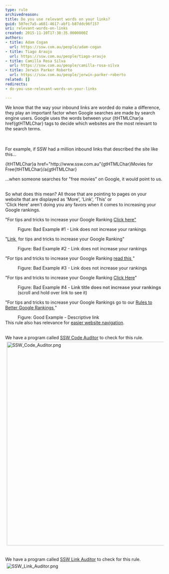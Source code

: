 ```yaml
---
type: rule
archivedreason: 
title: Do you use relevant words on your links?
guid: 507ec7a5-a681-4617-abf1-b87ddc96f157
uri: relevant-words-on-links
created: 2015-11-10T17:38:35.0000000Z
authors:
- title: Adam Cogan
  url: https://ssw.com.au/people/adam-cogan
- title: Tiago Araujo
  url: https://ssw.com.au/people/tiago-araujo
- title: Camilla Rosa Silva
  url: https://ssw.com.au/people/camilla-rosa-silva
- title: Jerwin Parker Roberto
  url: https://ssw.com.au/people/jerwin-parker-roberto
related: []
redirects:
- do-you-use-relevant-words-on-your-links

---
```



<p>​We know that the way your inbound links are worded do make a difference, they play an important factor when Google searches are made by search engine users. Google uses the words between your {ltHTMLChar}a href{gtHTMLChar} tags to decide which websites are the most relevant to the search terms. <br></p>
<br><excerpt class='endintro'></excerpt><br>
For example, if SSW had a million inbound links that described the site like this...<p class="ssw15-rteElement-CodeArea">{ltHTMLChar}a href=&quot;http&#58;//www.ssw.com.au&quot;{gtHTMLChar}Movies for Free{ltHTMLChar}/a{gtHTMLChar}</p>...when someone searches for &quot;free movies&quot; on Google, it would point to us.<p class="ssw15-rteElement-P">
   <br>So what does this mean? All those that are pointing to pages on your website that are displayed as 'More', 'Link', 'This' or 'Click&#160;Here'&#160;aren't&#160;doing you any favors when it comes to increasing your Google rankings.</p><div><p class="ssw15-rteElement-GreyBox">&quot;For tips and tricks to increase your Google Ranking <a href="#">Click&#160;here&quot;</a></p><dd class="ssw15-rteElement-FigureBad">Figure&#58; Bad Example #1 - Link does not increase your rankings </dd><p class="ssw15-rteElement-GreyBox">&quot;<a href="#">Link </a>&#160;for tips and tricks to increase your Google Ranking&quot;</p><dd class="ssw15-rteElement-FigureBad"> Figure&#58; Bad Example #2 - Link does not increase your rankings</dd><p class="ssw15-rteElement-GreyBox">&quot;For tips and tricks to increase your Google Ranking <a href="#">read&#160;this </a>&quot;</p><dd class="ssw15-rteElement-FigureBad">Figure&#58; Bad Example #3 - Link does not increase your rankings</dd><p class="ssw15-rteElement-GreyBox">&quot;For tips and tricks to increase your Google Ranking&#160;<a href="#" title="Rules to Better Google Rankings">Click Here</a>&quot;</p><dd class="ssw15-rteElement-FigureBad">Figure&#58; Bad Example #4 - <span style="color&#58;#555555;font-size&#58;14.4px;font-weight&#58;bold;">Link title&#160;does not increase your rankings</span>​ (scroll and hold over link to see it)</dd><p class="ssw15-rteElement-GreyBox">&quot;For tips and tricks to increase your Google Rankings go to our&#160;<a href="#">Rules to Better Google Rankings </a>&quot;</p><dd class="ssw15-rteElement-FigureGood">Figure&#58; Good Example - Descriptive link</dd>This rule also has relevance for&#160;<a href="/_layouts/15/FIXUPREDIRECT.ASPX?WebId=3dfc0e07-e23a-4cbb-aac2-e778b71166a2&amp;TermSetId=07da3ddf-0924-4cd2-a6d4-a4809ae20160&amp;TermId=313838ef-4179-493e-8b76-34acc6a20615">easier website navigation</a>.<br><br></div><p class="ssw15-rteElement-YellowBorderBox">We have a program called&#160;<a href="https&#58;//www.ssw.com.au/ssw/CodeAuditor/">SSW Code Auditor​</a>&#160;to check for this rule.&#160;<img src="/SiteAssets/relevant-words-on-links/SSW_Code_Auditor.png" alt="SSW_Code_Auditor.png" style="margin&#58;5px;width&#58;652px;" />​</p><div><p class="ssw15-rteElement-YellowBorderBox">We have a program called&#160;<a href="https&#58;//sswlinkauditor.com/">SSW Link Auditor​</a>&#160;to check for this rule.<img src="/SiteAssets/relevant-words-on-links/SSW_Link_Auditor.png" alt="SSW_Link_Auditor.png" style="margin&#58;5px;" />​</p></div>


